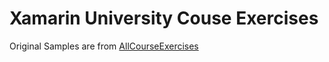 # Xamarin University Couse Exercises
Original Samples are from [AllCourseExercises ](https://github.com/XamarinUniversity/AllCourseExercises) 